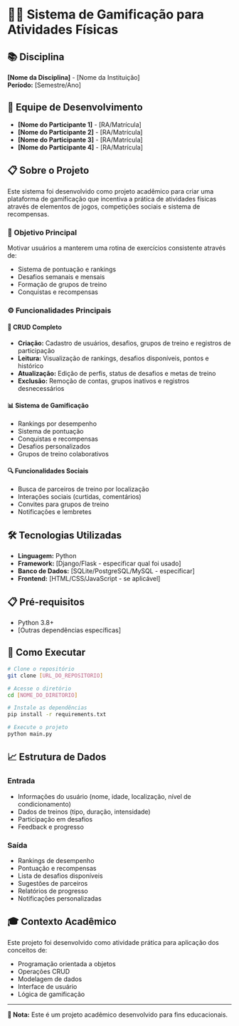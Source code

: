# 🏃‍♂️ Sistema de Gamificação para Atividades Físicas

## 📚 Disciplina
**[Nome da Disciplina]** - [Nome da Instituição]  
**Período:** [Semestre/Ano]

## 👥 Equipe de Desenvolvimento
- **[Nome do Participante 1]** - [RA/Matrícula]
- **[Nome do Participante 2]** - [RA/Matrícula]
- **[Nome do Participante 3]** - [RA/Matrícula]
- **[Nome do Participante 4]** - [RA/Matrícula]

## 📋 Sobre o Projeto

Este sistema foi desenvolvido como projeto acadêmico para criar uma plataforma de gamificação que incentiva a prática de atividades físicas através de elementos de jogos, competições sociais e sistema de recompensas.

### 🎯 Objetivo Principal
Motivar usuários a manterem uma rotina de exercícios consistente através de:
- Sistema de pontuação e rankings
- Desafios semanais e mensais
- Formação de grupos de treino
- Conquistas e recompensas

### ⚙️ Funcionalidades Principais

#### 🔧 **CRUD Completo**
- **Criação:** Cadastro de usuários, desafios, grupos de treino e registros de participação
- **Leitura:** Visualização de rankings, desafios disponíveis, pontos e histórico
- **Atualização:** Edição de perfis, status de desafios e metas de treino
- **Exclusão:** Remoção de contas, grupos inativos e registros desnecessários

#### 📊 **Sistema de Gamificação**
- Rankings por desempenho
- Sistema de pontuação
- Conquistas e recompensas
- Desafios personalizados
- Grupos de treino colaborativos

#### 🔍 **Funcionalidades Sociais**
- Busca de parceiros de treino por localização
- Interações sociais (curtidas, comentários)
- Convites para grupos de treino
- Notificações e lembretes

## 🛠️ Tecnologias Utilizadas
- **Linguagem:** Python
- **Framework:** [Django/Flask - especificar qual foi usado]
- **Banco de Dados:** [SQLite/PostgreSQL/MySQL - especificar]
- **Frontend:** [HTML/CSS/JavaScript - se aplicável]

## 📋 Pré-requisitos
- Python 3.8+
- [Outras dependências específicas]

## 🚀 Como Executar

```bash
# Clone o repositório
git clone [URL_DO_REPOSITORIO]

# Acesse o diretório
cd [NOME_DO_DIRETORIO]

# Instale as dependências
pip install -r requirements.txt

# Execute o projeto
python main.py
```

## 📈 Estrutura de Dados

### Entrada
- Informações do usuário (nome, idade, localização, nível de condicionamento)
- Dados de treinos (tipo, duração, intensidade)
- Participação em desafios
- Feedback e progresso

### Saída
- Rankings de desempenho
- Pontuação e recompensas
- Lista de desafios disponíveis
- Sugestões de parceiros
- Relatórios de progresso
- Notificações personalizadas

## 🎓 Contexto Acadêmico
Este projeto foi desenvolvido como atividade prática para aplicação dos conceitos de:
- Programação orientada a objetos
- Operações CRUD
- Modelagem de dados
- Interface de usuário
- Lógica de gamificação

---

**📝 Nota:** Este é um projeto acadêmico desenvolvido para fins educacionais.

